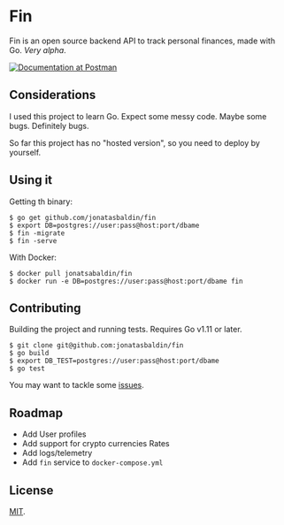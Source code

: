 # Fin 
Fin is an open source backend API to track personal finances, made with Go. _Very alpha_.

[![Documentation at Postman](https://img.shields.io/badge/Documentation-Postman-orange.svg)](https://documenter.getpostman.com/view/423288/RztoLTaX)

## Considerations
I used this project to learn Go. Expect some messy code. Maybe some bugs. Definitely bugs.

So far this project has no "hosted version", so you need to deploy by yourself.

## Using it
Getting th binary:
```
$ go get github.com/jonatasbaldin/fin
$ export DB=postgres://user:pass@host:port/dbame
$ fin -migrate
$ fin -serve
```

With Docker:    
```
$ docker pull jonatsabaldin/fin
$ docker run -e DB=postgres://user:pass@host:port/dbame fin
```

## Contributing
Building the project and running tests. Requires Go v1.11 or later.
```
$ git clone git@github.com:jonatasbaldin/fin
$ go build
$ export DB_TEST=postgres://user:pass@host:port/dbame
$ go test
```

You may want to tackle some [issues](https://github.com/jonatasbaldin/fin/issues).

## Roadmap
- Add User profiles
- Add support for crypto currencies Rates
- Add logs/telemetry
- Add `fin` service to `docker-compose.yml`

## License
[MIT](https://github.com/jonatasbaldin/finblob/master/LICENSE).